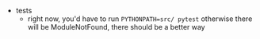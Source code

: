 * tests
    * right now, you'd have to run `PYTHONPATH=src/ pytest` otherwise there will be ModuleNotFound, there should be a better way
